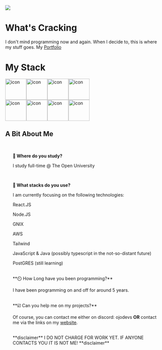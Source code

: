 <div class="sauced">
<img src="https://capsule-render.vercel.app/api?type=venom&height=200&color=0089c5&text=Welcome%20To%20My%20Github&fontColor=c1c1c1&fontSize=50&animation=fadeIn&descAlign=56">
<h1>What's Cracking</h1>
I don't mind programming now and again. When I decide to, this is where my stuff goes.
 My <a href="www.ojodevs.tech">Portfolio</a>
<br>

  <H1> My Stack </H1>
  <div style="display: flex; align-items: flex-start;"><img src="https://techstack-generator.vercel.app/js-icon.svg" alt="icon" width="67" height="67" /><img src="https://techstack-generator.vercel.app/nginx-icon.svg" alt="icon" width="67" height="67" /><img src="https://techstack-generator.vercel.app/mysql-icon.svg" alt="icon" width="67" height="67" /><img src="https://techstack-generator.vercel.app/java-icon.svg" alt="icon" width="67" height="67" /></div><div style="display: flex; align-items: flex-start;"><img src="https://techstack-generator.vercel.app/github-icon.svg" alt="icon" width="67" height="67" /><img src="https://techstack-generator.vercel.app/restapi-icon.svg" alt="icon" width="67" height="67" /><img src="https://techstack-generator.vercel.app/docker-icon.svg" alt="icon" width="67" height="67" /><img src="https://techstack-generator.vercel.app/aws-icon.svg" alt="icon" width="67" height="67" /></div>
<h2 class="saucier">A Bit About Me</h2>
<ul>
  
<br/>

**🏫  Where do you study?**
  
I study full-time @ The Open University 

<br/>

**🔭  What stacks do you use?**

I am currently focusing on the following technologies: 

React.JS

Node.JS

GNIX

AWS

Tailwind

JavaScript & Java (possibly typescript in the not-so-distant future)

PostGRES (still learning)

<br/>
**⏲️  How Long have you been programming?**

I have been programming on and off for around 5 years.


<br/>
 **☑️  Can you help me on my projects?**



Of course, you can contact me either on discord: ojodevs **OR** contact me via the links on my <a href="www.ojodevs.tech">website</a>.

<br/>
**disclaimer** I DO NOT CHARGE FOR WORK YET. IF ANYONE CONTACTS YOU IT IS NOT ME! **disclaimer**


